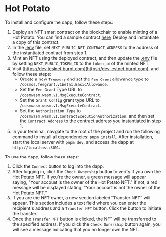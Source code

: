 # Hot Potato

To install and configure the dapp, follow these steps:

1. Deploy an NFT smart contract on the blockchain to enable minting of a Hot Potato. You can find a sample contract [here](/smart_contract/cw721_base.wasm). Deploy and instantiate a copy of this contract.
2. In the [.env](/apps/demo-app/.env) file, set `NEXT_PUBLIC_NFT_CONTRACT_ADDRESS` to the address of the instantiated contract from step 1.
3. Mint an NFT using the deployed contract, and then update the [.env](/apps/demo-app/.env) file by setting `NEXT_PUBLIC_TOKEN_ID` to the `token_id` of the minted NFT.
4. Visit [https://dev.testnet.burnt.com](https://dev.testnet.burnt.com), and follow these steps:
   - Create a new `Treasury` and set the `Fee Grant` allowance type to `/cosmos.feegrant.v1beta1.BasicAllowance`.
   - Set the `Fee Grant` Type URL to `/cosmwasm.wasm.v1.MsgExecuteContract`.
   - Set the `Grant Config` grant type URL to `/cosmwasm.wasm.v1.MsgExecuteContract`.
   - Set the `Authorization Type` to `/cosmwasm.wasm.v1.ContractExecutionAuthorization`, and then set the `Contract Address` to the contract address you instantiated in step 1.
5. In your terminal, navigate to the root of the project and run the following command to install all dependencies: `pnpm install`. After installation, start the local server with `pnpm dev`, and access the dapp at `http://localhost:3001`.

To use the dapp, follow these steps:

1. Click the `Connect` button to log into the dapp.
2. After logging in, click the `Check Ownership` button to verify if you own the Hot Potato NFT. If you're the owner, a green message will appear saying, "Your account is the owner of the Hot Potato NFT." If not, a red message will be displayed stating, "Your account is not the owner of the Hot Potato NFT."
3. If you are the NFT owner, a new section labeled "Transfer NFT" will appear. This section includes a text field where you can enter the recipient's address and a `Transfer NFT` button. Click the button to initiate the transfer.
4. Once the `Transfer NFT` button is clicked, the NFT will be transferred to the specified address. If you click the `Check Ownership` button again, you will see a message indicating that you no longer own the NFT.
